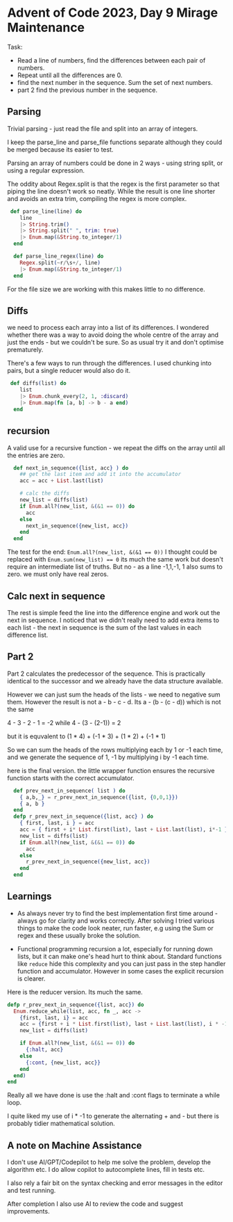 #  Advent of Code 2023, Day 9 Mirage Maintenance

Task:

- Read a line of numbers, find the differences between each pair of numbers.
- Repeat until all the differences are 0.
- find the next number in the sequence.  Sum the set of next numbers.
- part 2 find the previous number in the sequence.

## Parsing

Trivial parsing - just read the file and split into an array of integers.

I keep the parse_line and parse_file functions separate although they could be merged because its easier to test.

Parsing an array of numbers could be done in 2 ways - using string split, 
or using a regular expression. 

The oddity about Regex.split is that the regex is the first parameter so that piping the line doesn't work so neatly. While the result is one line shorter and avoids an extra trim, compiling the regex is more complex.

```elixir
 def parse_line(line) do
    line
    |> String.trim()
    |> String.split(" ", trim: true)
    |> Enum.map(&String.to_integer/1)
  end

  def parse_line_regex(line) do
    Regex.split(~r/\s+/, line)
    |> Enum.map(&String.to_integer/1)
  end
```

For the file size we are working with this makes little to no difference. 

## Diffs

we need to process each array into a list of its differences.  I wondered whether there was a way to avoid doing the whole centre of the array and just the ends - but we couldn't be sure.  So as usual try it and don't optimise prematurely. 

There's a few ways to run through the differences. I used chunking into pairs, but a single reducer would also do it. 

```elixir
 def diffs(list) do
    list
    |> Enum.chunk_every(2, 1, :discard)
    |> Enum.map(fn [a, b] -> b - a end)
  end

```

## recursion

A valid use for a recursive function - we repeat the diffs on the array until all the entries are zero.

```elixir
  def next_in_sequence({list, acc} ) do
    ## get the last item and add it into the accumulator
    acc = acc + List.last(list)

    # calc the diffs
    new_list = diffs(list)
    if Enum.all?(new_list, &(&1 == 0)) do
      acc
    else
      next_in_sequence({new_list, acc})
    end
  end
``` 

The test for the end: `Enum.all?(new_list, &(&1 == 0))`
I thought could be replaced with `Enum.sum(new_list) == 0` its much the same work but doesn't require an intermediate list of truths.  But no - as a line -1,1,-1, 1 also sums to zero.  we must only have real zeros.

## Calc next in sequence

The rest is simple feed the line into the difference engine and work out the next in sequence.  I noticed that we didn't really need to add extra items to each list - the next in sequence is the sum of the last values in each difference list. 


## Part 2

Part 2 calculates the predecessor of the sequence.  This is practically identical to the successor and we already have the data structure available. 

However we can just sum the heads of the lists - we need to negative sum them. However the result is not a - b - c - d.  Its
a - (b - (c - d))  which is not the same

4 - 3 - 2 - 1 = -2
while
4 - (3 - (2-1)) = 2

but it is equvalent to 
(1 * 4) + (-1 * 3) + (1 * 2) + (-1 * 1)

So we can sum the heads of the rows multiplying each by 1 or -1 each time, and we generate the sequence of 1, -1 by multiplying i by -1 each time. 

here is the final version. the little wrapper function ensures the recursive function starts with the correct accumulator. 

```elixir
  def prev_next_in_sequence( list ) do
    { a,b,_} = r_prev_next_in_sequence({list, {0,0,1}})
    { a, b }
  end  
  defp r_prev_next_in_sequence({list, acc} ) do
    { first, last, i } = acc
    acc = { first + i* List.first(list), last + List.last(list), i*-1 }
    new_list = diffs(list)
    if Enum.all?(new_list, &(&1 == 0)) do
      acc
    else
      r_prev_next_in_sequence({new_list, acc})
    end
  end
```

## Learnings

- As always never try to find the best implementation first time around - always go for clarity and works correctly.  After solving I tried various things to make the code look neater, run faster, e.g using the Sum or regex and these usually broke the solution. 

- Functional programming recursion a lot, especially for running down lists, but it can make one's head hurt to think about. Standard functions like `reduce` hide this complexity and you can just pass in the step handler function and accumulator.  However in some cases the explicit recursion is clearer.

Here is the reducer version. Its much the same. 

```elixir
defp r_prev_next_in_sequence({list, acc}) do
  Enum.reduce_while(list, acc, fn _, acc ->
    {first, last, i} = acc
    acc = {first + i * List.first(list), last + List.last(list), i * -1}
    new_list = diffs(list)

    if Enum.all?(new_list, &(&1 == 0)) do
      {:halt, acc}
    else
      {:cont, {new_list, acc}}
    end
  end)
end

```
Really all we have done is use the :halt and :cont flags to terminate a while loop.

I quite liked my use of i * -1 to generate the alternating + and - but there is probably tidier mathematical solution.


## A note on Machine Assistance

I don't use AI/GPT/Codepilot to help me solve the problem, develop the algorithm etc.  I do allow copilot to autocomplete lines, fill in tests etc. 

I also rely a fair bit on the syntax checking and error messages in the editor and test running. 

After completion I also use AI to review the code and suggest improvements.

